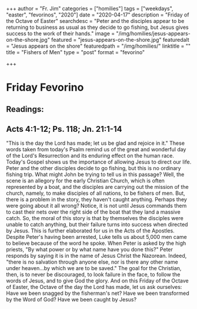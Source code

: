 +++
author = "Fr. Jim"
categories = ["homilies"]
tags = ["weekdays", "easter", "fevorinos", "2020"]
date = "2020-04-17"
description = "Friday of the Octave of Easter"
searchdesc = "Peter and the disciples appear to be returning to business as usual as they decide to go fishing, but Jesus gives success to the work of their hands."
image = "/img/homilies/jesus-appears-on-the-shore.jpg"
featured = "jesus-appears-on-the-shore.jpg"
featuredalt = "Jesus appears on the shore"
featuredpath = "/img/homilies/"
linktitle = ""
title = "Fishers of Men"
type = "post"
format = "fevorino"

+++

# Friday Fevorino  
## Readings:  
## Acts 4:1-12; Ps. 118; Jn. 21:1-14

"This is the day the Lord has made; let us be glad and rejoice in it." These words taken from today's Psalm remind us of the great and wonderful day of the Lord's Resurrection and its enduring effect on the human race. Today's Gospel shows us the importance of allowing Jesus to direct our life. Peter and the other disciples decide to go fishing, but this is no ordinary fishing trip. What might John be trying to tell us in this passage? Well, the scene is an allegory for the early Christian Church, which is often represented by a boat, and the disciples are carrying out the mission of the church, namely, to make disciples of all nations, to be fishers of men. But, there is a problem in the story, they haven't caught anything. Perhaps they were going about it all wrong? Notice, it is not until Jesus commands them to cast their nets over the right side of the boat that they land a massive catch. So, the moral of this story is that by themselves the disciples were unable to catch anything, but their failure turns into success when directed by Jesus. This is further elaborated for us in the Acts of the Apostles. Despite Peter's having been arrested, Luke tells us about 5,000 men came to believe because of the word he spoke. When Peter is asked by the high priests, "By what power or by what name have you done this?" Peter responds by saying it is in the name of Jesus Christ the Nazorean. Indeed, "there is no salvation through anyone else, nor is there any other name under heaven...by which we are to be saved." The goal for the Christian, then, is to never be discouraged, to look failure in the face, to follow the words of Jesus, and to give God the glory. And on this Friday of the Octave of Easter, the Octave of the day the Lord has made, let us ask ourselves: Have we been snagged by the fisherman's net? Have we been transformed by the Word of God? Have we been caught by Jesus?
